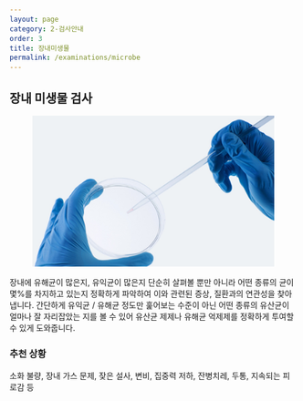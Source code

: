 ```yaml
---
layout: page
category: 2-검사안내
order: 3
title: 장내미생물
permalink: /examinations/microbe
---
```


<h2 class="content-heading">
  <strong>장내 미생물 검사</strong>
</h2>

<figure>
  <img src="/assets/20190623110736.jpg" alt="">
</figure>

<p>장내에 유해균이 많은지, 유익균이 많은지 단순히 살펴볼 뿐만 아니라 어떤 종류의 균이 몇%를 차지하고 있는지 정확하게 파악하여 이와 관련된 증상, 질환과의 연관성을 찾아냅니다. 간단하게 유익균 / 유해균 정도만 훑어보는 수준이 아닌 어떤 종류의 유산균이 얼마나 잘 자리잡았는 지를 볼 수 있어 유산균 제제나 유해균 억제제를 정확하게 투여할 수 있게 도와줍니다.</p>

<div class="content-definition">
  <h3>추천 상황</h3>
  <p>소화 불량, 장내 가스 문제, 잦은 설사, 변비, 집중력 저하, 잔병치레, 두통, 지속되는 피로감 등</p>
</div>
